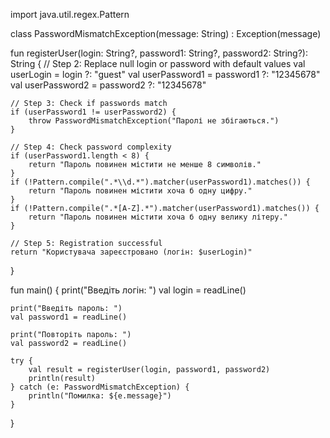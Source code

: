 import java.util.regex.Pattern

class PasswordMismatchException(message: String) : Exception(message)

fun registerUser(login: String?, password1: String?, password2: String?): String {
    // Step 2: Replace null login or password with default values
    val userLogin = login ?: "guest"
    val userPassword1 = password1 ?: "12345678"
    val userPassword2 = password2 ?: "12345678"

    // Step 3: Check if passwords match
    if (userPassword1 != userPassword2) {
        throw PasswordMismatchException("Паролі не збігаються.")
    }

    // Step 4: Check password complexity
    if (userPassword1.length < 8) {
        return "Пароль повинен містити не менше 8 символів."
    }
    if (!Pattern.compile(".*\\d.*").matcher(userPassword1).matches()) {
        return "Пароль повинен містити хоча б одну цифру."
    }
    if (!Pattern.compile(".*[A-Z].*").matcher(userPassword1).matches()) {
        return "Пароль повинен містити хоча б одну велику літеру."
    }

    // Step 5: Registration successful
    return "Користувача зареєстровано (логін: $userLogin)"
}

fun main() {
    print("Введіть логін: ")
    val login = readLine()

    print("Введіть пароль: ")
    val password1 = readLine()

    print("Повторіть пароль: ")
    val password2 = readLine()

    try {
        val result = registerUser(login, password1, password2)
        println(result)
    } catch (e: PasswordMismatchException) {
        println("Помилка: ${e.message}")
    }
}
